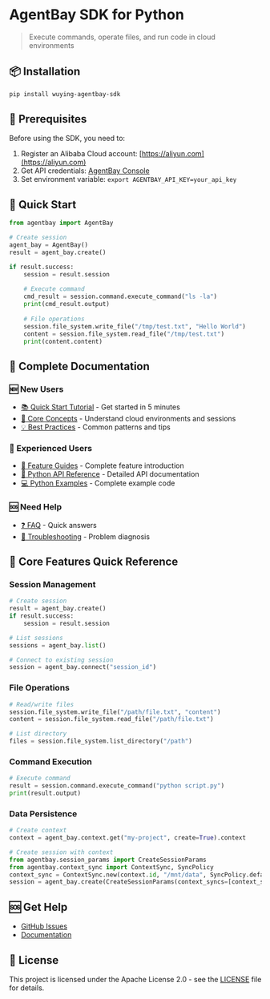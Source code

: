 # AgentBay SDK for Python

> Execute commands, operate files, and run code in cloud environments

## 📦 Installation

```bash
pip install wuying-agentbay-sdk
```

## 🚀 Prerequisites

Before using the SDK, you need to:

1. Register an Alibaba Cloud account: [https://aliyun.com](https://aliyun.com)
2. Get API credentials: [AgentBay Console](https://agentbay.console.aliyun.com/service-management)
3. Set environment variable: `export AGENTBAY_API_KEY=your_api_key`

## 🚀 Quick Start
```python
from agentbay import AgentBay

# Create session
agent_bay = AgentBay()
result = agent_bay.create()

if result.success:
    session = result.session
    
    # Execute command
    cmd_result = session.command.execute_command("ls -la")
    print(cmd_result.output)
    
    # File operations
    session.file_system.write_file("/tmp/test.txt", "Hello World")
    content = session.file_system.read_file("/tmp/test.txt")
    print(content.content)
```

## 📖 Complete Documentation

### 🆕 New Users
- [📚 Quick Start Tutorial](https://github.com/aliyun/wuying-agentbay-sdk/tree/main/docs/quickstart) - Get started in 5 minutes
- [🎯 Core Concepts](https://github.com/aliyun/wuying-agentbay-sdk/tree/main/docs/quickstart/basic-concepts.md) - Understand cloud environments and sessions
- [💡 Best Practices](https://github.com/aliyun/wuying-agentbay-sdk/tree/main/docs/quickstart/best-practices.md) - Common patterns and tips

### 🚀 Experienced Users
- [📖 Feature Guides](https://github.com/aliyun/wuying-agentbay-sdk/tree/main/docs/guides) - Complete feature introduction
- [🔧 Python API Reference](docs/api/README.md) - Detailed API documentation
- [💻 Python Examples](docs/examples/) - Complete example code

### 🆘 Need Help
- [❓ FAQ](https://github.com/aliyun/wuying-agentbay-sdk/tree/main/docs/quickstart/faq.md) - Quick answers
- [🔧 Troubleshooting](https://github.com/aliyun/wuying-agentbay-sdk/tree/main/docs/quickstart/troubleshooting.md) - Problem diagnosis

## 🔧 Core Features Quick Reference

### Session Management
```python
# Create session
result = agent_bay.create()
if result.success:
    session = result.session

# List sessions
sessions = agent_bay.list()

# Connect to existing session
session = agent_bay.connect("session_id")
```

### File Operations
```python
# Read/write files
session.file_system.write_file("/path/file.txt", "content")
content = session.file_system.read_file("/path/file.txt")

# List directory
files = session.file_system.list_directory("/path")
```

### Command Execution
```python
# Execute command
result = session.command.execute_command("python script.py")
print(result.output)
```

### Data Persistence
```python
# Create context
context = agent_bay.context.get("my-project", create=True).context

# Create session with context
from agentbay.session_params import CreateSessionParams
from agentbay.context_sync import ContextSync, SyncPolicy
context_sync = ContextSync.new(context.id, "/mnt/data", SyncPolicy.default())
session = agent_bay.create(CreateSessionParams(context_syncs=[context_sync])).session
```

## 🆘 Get Help

- [GitHub Issues](https://github.com/aliyun/wuying-agentbay-sdk/issues)
- [Documentation](https://github.com/aliyun/wuying-agentbay-sdk/tree/main/docs)

## 📄 License

This project is licensed under the Apache License 2.0 - see the [LICENSE](../LICENSE) file for details.
